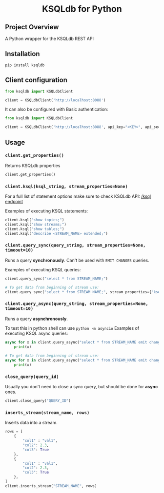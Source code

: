 <h1 align="center">KSQLdb for Python</h1>


## Project Overview

A Python wrapper for the KSQLdb REST API


## Installation

    pip install ksqldb

## Client configuration

```python
from ksqldb import KSQLdbClient

client = KSQLdbClient('http://localhost:8088')
```
It can also be configured with Basic authentication:

```python
from ksqldb import KSQLdbClient

client = KSQLdbClient('http://localhost:8088', api_key="<KEY>", api_secret="<SECRET>")
```

## Usage

### `client.get_properties()`
Returns KSQLdb properties
```python
client.get_properties()
```

### `client.ksql(ksql_string, stream_properties=None)`
For a full list of statement options make sure to check KSQLdb API: [/ksql endpoint](https://docs.ksqldb.io/en/latest/developer-guide/ksqldb-rest-api/ksql-endpoint/)

Examples of executing KSQL statements:
```python
client.ksql("show topics;")
client.ksql("show streams;")
client.ksql("show tables;")
client.ksql("describe <STREAM_NAME> extended;")
```

### `client.query_sync(query_string, stream_properties=None, timeout=10)`
Runs a query **synchronously**.
Can't be used with `EMIT CHANGES` queries.

Examples of executing KSQL queries:
```python
client.query_sync("select * from STREAM_NAME;")

# To get data from beginning of stream use: 
client.query_sync("select * from STREAM_NAME;", stream_properties={"ksql.streams.auto.offset.reset": "earliest"})
```

### `client.query_async(query_string, stream_properties=None, timeout=10)`
Runs a query **asynchronously**.

To test this in python shell can use `python -m asyncio`
Examples of executing KSQL async queries:
```python
async for x in client.query_async("select * from STREAM_NAME emit changes;", timeout=None):
    print(x)
    
# To get data from beginning of stream use: 
async for x in client.query_async("select * from STREAM_NAME emit changes;", stream_properties={"ksql.streams.auto.offset.reset": "earliest"}, timeout=None):
    print(x)
```

### `close_query(query_id)`
Usually you don't need to close a sync query, but should be done for **async** ones.

```python
client.close_query("QUERY_ID")
```

### `inserts_stream(stream_name, rows)`
Inserts data into a stream.

```python
rows = [
    {
        "col1" : "val1",
        "col2": 2.3,
        "col3": True
    },
    {
        "col1" : "val1",
        "col2": 2.3,
        "col3": True
    },
]
client.inserts_stream("STREAM_NAME", rows)
```
